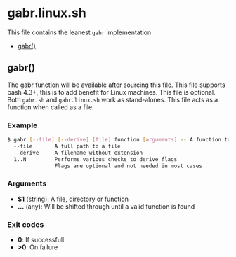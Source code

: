 # gabr.linux.sh

This file contains the leanest `gabr` implementation

* [gabr()](#gabr)


## gabr()

The gabr function will be available after sourcing this file.
This file supports bash 4.3+, this is to add benefit for Linux machines.
This file is optional. Both `gabr.sh` and `gabr.linux.sh` work as stand-alones.
This file acts as a function when called as a file.

### Example

```bash
$ gabr [--file] [--derive] [file] function [arguments] -- A function to call other functions
  --file       A full path to a file
  --derive     A filename without extension
  1..N         Performs various checks to derive flags
               Flags are optional and not needed in most cases
```

### Arguments

* **$1** (string): A file, directory or function
* **...** (any): Will be shifted through until a valid function is found

### Exit codes

* **0**:  If successfull
* **>0**: On failure

